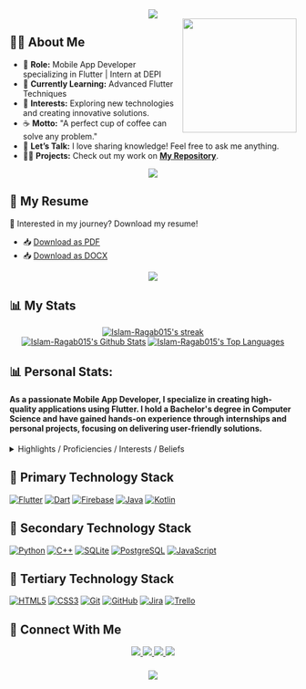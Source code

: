 <div align="center">
    <img src="https://readme-typing-svg.herokuapp.com/?font=Righteous&size=35&center=true&vCenter=true&width=500&height=70&duration=4000&lines=Hello+World!+👋;+I'm+Islam+Elsherif+😎;" />
</div>

<img align='right' src='https://user-images.githubusercontent.com/5713670/87202985-820dcb80-c2b6-11ea-9f56-7ec461c497c3.gif' width='200'>


## 🙋‍♂️ About Me

- 🔭 **Role:** Mobile App Developer specializing in Flutter | Intern at DEPI
- 🌱 **Currently Learning:** Advanced Flutter Techniques
- 🤔 **Interests:** Exploring new technologies and creating innovative solutions.
- ☕ **Motto:** "A perfect cup of coffee can solve any problem."
- 💬 **Let’s Talk:** I love sharing knowledge! Feel free to ask me anything.
- 👨‍💻 **Projects:** Check out my work on **[My Repository](https://github.com/Islam-Ragab015?tab=repositories)**.


<div align="center">
    <img src="https://user-images.githubusercontent.com/73097560/115834477-dbab4500-a447-11eb-908a-139a6edaec5c.gif" />
</div>


## 📄 My Resume

🌟 Interested in my journey? Download my resume!  
- 📥 [Download as PDF](https://drive.usercontent.google.com/download?id=11R4PcXQYOCtYlV2NJ1x5JvzvySmIWEx7&export=download)  
- 📥 [Download as DOCX](https://drive.usercontent.google.com/download?id=17P1qE9crhEuv9c2qv7L2j-zZExX6u4lc&export=download)

<div align="center">
    <a href="https://drive.google.com/drive/folders/11ATSzyw-cuNiW1_TzcsJfl9aqcMPCQvP?usp=sharing" target="_blank">
        <img src="https://img.shields.io/badge/Resume-0077B5?style=for-the-badge&logo=googledrive&logoColor=white" />
    </a>
</div>


## 📊 My Stats

<div align="center">
    <a href="https://github.com/Islam-Ragab015/github-readme-streak-stats">
        <img title="🔥 Get streak stats for your profile at git.io/streak-stats" alt="Islam-Ragab015's streak" src="https://github-readme-streak-stats.herokuapp.com/?user=Islam-Ragab015&theme=black-ice&hide_border=true&stroke=0000&background=060A0CD0"/>
    </a>
</div>
<div align="center">
    <a href="https://github.com/Islam-Ragab015/github-readme-stats"><img alt="Islam-Ragab015's Github Stats" src="https://github-readme-stats.vercel.app/api?username=Islam-Ragab015&show_icons=true&count_private=true&theme=react&hide_border=true&bg_color=0D1117" /></a>
    <a href="https://github.com/Islam-Ragab015/github-readme-stats"><img alt="Islam-Ragab015's Top Languages" src="https://github-readme-stats.vercel.app/api/top-langs/?username=Islam-Ragab015&langs_count=8&count_private=true&layout=compact&theme=react&hide_border=true&bg_color=0D1117" /></a>
</div>

## 📊 Personal Stats:

#### As a passionate Mobile App Developer, I specialize in creating high-quality applications using Flutter. I hold a Bachelor's degree in Computer Science and have gained hands-on experience through internships and personal projects, focusing on delivering user-friendly solutions.

<details>
  <summary>Highlights / Proficiencies / Interests / Beliefs</summary>

 **Highlights:**

- ⭐ Recent graduate with a Bachelor’s degree in Computer Science and Information Systems.
- ⭐ Completed a certification in Flutter development from the Information Technology Institute (ITI).
- ⭐ Developed multiple Flutter applications that demonstrate my skills in mobile app development.
- ⭐ Engaged in collaborative projects during my internship at DEPI, contributing to team success.
- ⭐ Dedicated to continuous learning and skill enhancement in mobile development.
- ⭐ Passionate about creating innovative solutions that improve user experience.

**Proficiencies:**

- 📚 Flutter & Dart for mobile app development.
- 📚 Firebase for backend services and real-time databases.
- 📚 State Management using BLoC and Cubit.
- 📚 UI/UX design principles, with a focus on responsive and modern interfaces.
- 📚 Git and GitHub for version control and collaboration.
- 📚 Experience with RESTful APIs and third-party integrations.
- 📚 Agile methodologies, promoting efficient project management.

**Interests:**

- ✔️ Continuously exploring new technologies and trends in mobile app development.
- ✔️ Engaging in personal projects to refine my skills and experiment with new ideas.
- ✔️ Collaborating with others in the tech community to share knowledge and experiences.

**Big believer in:**

- 💡 The importance of self-education and lifelong learning.
- 💡 The value of collaboration and teamwork in achieving project success.
- 💡 The role of user feedback in improving application functionality and design.
- 💡 The impact of technology in enhancing everyday life and solving real-world problems.

</details>


## 🥇 Primary Technology Stack

[![Flutter](https://img.shields.io/badge/Flutter-%2302569B.svg?style=for-the-badge&logo=Flutter&logoColor=white)](https://flutter.dev/)
[![Dart](https://img.shields.io/badge/Dart-%230175C2.svg?style=for-the-badge&logo=dart&logoColor=white)](https://dart.dev/)
[![Firebase](https://img.shields.io/badge/Firebase-%23039BE5.svg?style=for-the-badge&logo=firebase)](https://firebase.google.com/)
[![Java](https://img.shields.io/badge/Java-%23ED8B00.svg?style=for-the-badge&logo=java&logoColor=white)](https://www.java.com/)
[![Kotlin](https://img.shields.io/badge/Kotlin-%230095D5.svg?style=for-the-badge&logo=kotlin&logoColor=white)](https://kotlinlang.org/)

## 🥈 Secondary Technology Stack

[![Python](https://img.shields.io/badge/Python-%233776AB.svg?style=for-the-badge&logo=python&logoColor=white)](https://www.python.org/)
[![C++](https://img.shields.io/badge/C++-%2300599C.svg?style=for-the-badge&logo=c%2B%2B&logoColor=white)](https://isocpp.org/)
[![SQLite](https://img.shields.io/badge/SQLite-003B57?style=for-the-badge&logo=sqlite&logoColor=white)](https://www.sqlite.org/index.html)
[![PostgreSQL](https://img.shields.io/badge/PostgreSQL-%23336791.svg?style=for-the-badge&logo=postgresql&logoColor=white)](https://www.postgresql.org/)
[![JavaScript](https://img.shields.io/badge/JavaScript-%23323330.svg?style=for-the-badge&logo=javascript&logoColor=%23F7DF1E)](https://developer.mozilla.org/en-US/docs/Web/JavaScript)

## 🥉 Tertiary Technology Stack

[![HTML5](https://img.shields.io/badge/HTML5-%23E34F26.svg?style=for-the-badge&logo=html5&logoColor=white)](https://developer.mozilla.org/en-US/docs/Web/HTML)
[![CSS3](https://img.shields.io/badge/CSS3-%231572B6.svg?style=for-the-badge&logo=css3&logoColor=white)](https://developer.mozilla.org/en-US/docs/Web/CSS)
[![Git](https://img.shields.io/badge/Git-%23F05033.svg?style=for-the-badge&logo=git&logoColor=white)](https://git-scm.com/)
[![GitHub](https://img.shields.io/badge/GitHub-%23181717.svg?style=for-the-badge&logo=github&logoColor=white)](https://github.com/)
[![Jira](https://img.shields.io/badge/Jira-%230052CC.svg?style=for-the-badge&logo=jira&logoColor=white)](https://www.atlassian.com/software/jira)
[![Trello](https://img.shields.io/badge/Trello-%2300BFFF.svg?style=for-the-badge&logo=trello&logoColor=white)](https://trello.com/)


## 🤝 Connect With Me

<div align="center">
    <a href="https://www.linkedin.com/in/islam-elsherif/" target="_blank">
        <img src="https://img.shields.io/badge/LinkedIn-0077B5?style=for-the-badge&logo=linkedin&logoColor=white" />
    </a>
    <a href="mailto:islaminreallife@gmail.com">
        <img src="https://img.shields.io/badge/Gmail-333333?style=for-the-badge&logo=gmail&logoColor=red" />
    </a>
    <a href="https://www.upwork.com/freelancers/~0161bd211ba2db010b" target="_blank">
        <img src="https://img.shields.io/badge/Upwork-6FDA44?style=for-the-badge&logo=upwork&logoColor=white" />
    </a>
    <a href="https://www.facebook.com/profile.php?id=100094027563398" target="_blank">
        <img src="https://img.shields.io/badge/Facebook-1877F2?style=for-the-badge&logo=facebook&logoColor=white" />
    </a>
</div>


<h3 align="center">
    <img src="https://readme-typing-svg.herokuapp.com/?font=Righteous&size=25&center=true&vCenter=true&width=500&height=70&duration=4000&lines=Thanks+for+visiting!+😊;Keep+coding+and+creating+cool+stuff!;" />
</h3>
